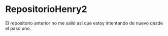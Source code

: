 # RepositorioHenry2
El repositorio anterior no me salió así que estoy intentando de nuevo desde el paso uno.
